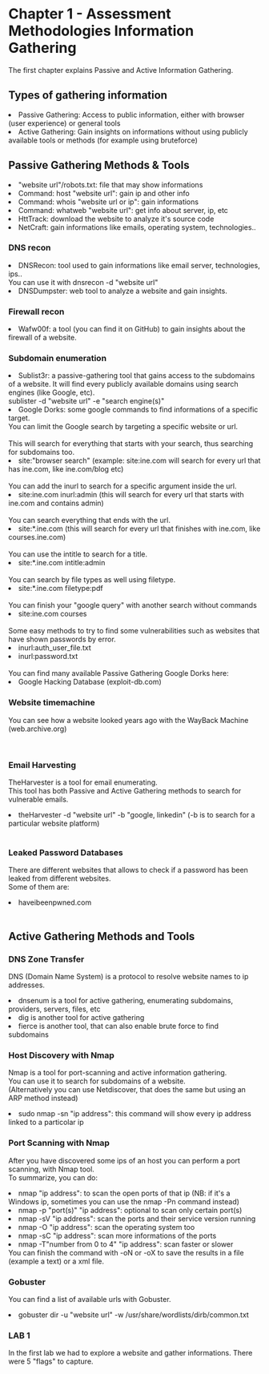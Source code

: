 # Chapter 1 - Assessment Methodologies Information Gathering

The first chapter explains Passive and Active Information Gathering.

## Types of gathering information
<li>Passive Gathering: Access to public information, either with browser (user experience) or general tools</li>
<li>Active Gathering: Gain insights on informations without using publicly available tools or methods (for example using bruteforce)</li>

## Passive Gathering Methods & Tools

<li>"website url"/robots.txt: file that may show informations</li>
<li>Command: host "website url": gain ip and other info</li>
<li>Command: whois "website url or ip": gain informations</li>
<li>Command: whatweb "website url": get info about server, ip, etc</li>
<li>HttTrack: download the website to analyze it's source code</li>
<li>NetCraft: gain informations like emails, operating system, technologies..</li>

### DNS recon

<li>DNSRecon: tool used to gain informations like email server, technologies, ips..</li>
You can use it with dnsrecon -d "website url"
<li>DNSDumpster: web tool to analyze a website and gain insights.</li>

### Firewall recon

<li>Wafw00f: a tool (you can find it on GitHub) to gain insights about the firewall of a website.</li>

### Subdomain enumeration 

<li>Sublist3r: a passive-gathering tool that gains access to the subdomains of a website. It will find every publicly available domains using search engines (like Google, etc).</li>
sublister -d "website url" -e "search engine(s)"
<li>Google Dorks: some google commands to find informations of a specific target.</li>
You can limit the Google search by targeting a specific website or url.
<br><br>
This will search for everything that starts with your search, thus searching for subdomains too.
<br>
<li>site:"browser search"  (example: site:ine.com will search for every url that has ine.com, like ine.com/blog etc)</li>

<br>
You can add the inurl to search for a specific argument inside the url.
<br>
<li>site:ine.com inurl:admin (this will search for every url that starts with ine.com and contains admin)</li>

<br>
You can search everything that ends with the url.
<br>
<li>site:*.ine.com (this will search for every url that finishes with ine.com, like courses.ine.com)</li>

<br>
You can use the intitle to search for a title.
<br>
<li>site:*.ine.com intitle:admin</li>

<br>
You can search by file types as well using filetype.
<li>site:*.ine.com filetype:pdf</li>

<br>
You can finish your "google query" with another search without commands
<li>site:ine.com courses</li>

<br>
Some easy methods to try to find some vulnerabilities such as websites that have shown passwords by error.
<li>inurl:auth_user_file.txt</li> 
<li>inurl:password.txt</li>

<br>
You can find many available Passive Gathering Google Dorks here:
<li>Google Hacking Database (exploit-db.com)</li>

### Website timemachine

You can see how a website looked years ago with the WayBack Machine (web.archive.org)

<br>

### Email Harvesting

TheHarvester is a tool for email enumerating.
<br>
This tool has both Passive and Active Gathering methods to search for vulnerable emails.
<li>theHarvester -d "website url" -b "google, linkedin" (-b is to search for a particular website platform)</li>

<br>

### Leaked Password Databases

There are different websites that allows to check if a password has been leaked from different websites.
<br>
Some of them are:
<li>haveibeenpwned.com</li>

<br>

## Active Gathering Methods and Tools

### DNS Zone Transfer

DNS (Domain Name System) is a protocol to resolve website names to ip addresses.
<li>dnsenum is a tool for active gathering, enumerating subdomains, providers, servers, files, etc</li>
<li>dig is another tool for active gathering</li>
<li>fierce is another tool, that can also enable brute force to find subdomains</li>

### Host Discovery with Nmap

Nmap is a tool for port-scanning and active information gathering. 
<br>
You can use it to search for subdomains of a website.
<br>
(Alternatively you can use Netdiscover, that does the same but using an ARP method instead)
<br>
<li>sudo nmap -sn "ip address": this command will show every ip address linked to a particolar ip</li>

### Port Scanning with Nmap

After you have discovered some ips of an host you can perform a port scanning, with Nmap tool.
<br>
To summarize, you can do:
<li>nmap "ip address": to scan the open ports of that ip (NB: if it's a Windows ip, sometimes you can use the nmap -Pn command instead)</li>
<li>nmap -p "port(s)" "ip address": optional to scan only certain port(s)</li>
<li>nmap -sV "ip address": scan the ports and their service version running</li>
<li>nmap -O "ip address": scan the operating system too</li>
<li>nmap -sC "ip address": scan more informations of the ports</li>
<li>nmap -T"number from 0 to 4" "ip address": scan faster or slower</li>
You can finish the command with -oN or -oX to save the results in a file (example a text) or a xml file.

### Gobuster

You can find a list of available urls with Gobuster.
<li>gobuster dir -u "website url" -w /usr/share/wordlists/dirb/common.txt</li>


### LAB 1

In the first lab we had to explore a website and gather informations. There were 5 "flags" to capture.
